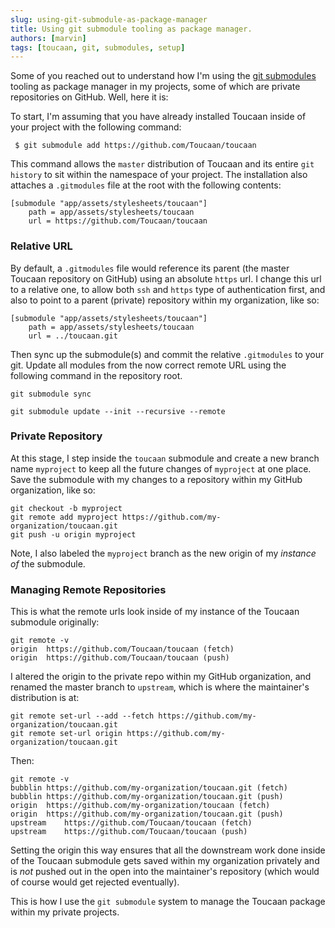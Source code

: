 ```yaml
---
slug: using-git-submodule-as-package-manager
title: Using git submodule tooling as package manager.
authors: [marvin]
tags: [toucaan, git, submodules, setup]
---
```


Some of you reached out to understand how I'm using the [git submodules](https://git-scm.com/book/en/v2/Git-Tools-Submodules) tooling as package manager in my projects, some of which are private repositories on GitHub. Well, here it is:

To start, I'm assuming that you have already installed Toucaan inside of your project with the following command:

```git
 $ git submodule add https://github.com/Toucaan/toucaan
```

<!--truncate-->

This command allows the `master` distribution of Toucaan and its entire `git history` to sit within the namespace of your project. The installation also attaches a `.gitmodules` file at the root with the following contents:

```.gitmodules
[submodule "app/assets/stylesheets/toucaan"]
	path = app/assets/stylesheets/toucaan
	url = https://github.com/Toucaan/toucaan
```

### Relative URL
By default, a `.gitmodules` file would reference its parent (the master Toucaan repository on GitHub) using an absolute `https` url. I change this url to a relative one, to allow both `ssh` and `https` type of authentication first, and also to point to a parent (private) repository within my organization, like so:

```
[submodule "app/assets/stylesheets/toucaan"]
	path = app/assets/stylesheets/toucaan
	url = ../toucaan.git
```

Then sync up the submodule(s) and commit the relative `.gitmodules` to your git. Update all modules from the now correct remote URL using the following command in the repository root. 

```git
git submodule sync

git submodule update --init --recursive --remote
```
### Private Repository

At this stage, I step inside the `toucaan` submodule and create a new branch name `myproject` to keep all the future changes of `myproject` at one place. Save the submodule with my changes to a repository within my GitHub organization, like so:

```git
git checkout -b myproject
git remote add myproject https://github.com/my-organization/toucaan.git 
git push -u origin myproject
```

Note, I also labeled the `myproject` branch as the new origin of my _instance of_ the submodule. 

### Managing Remote Repositories

This is what the remote urls look inside of my instance of the Toucaan submodule originally:

```git
git remote -v
origin	https://github.com/Toucaan/toucaan (fetch)
origin	https://github.com/Toucaan/toucaan (push)
```

I altered the origin to the private repo within my GitHub organization, and renamed the master branch to `upstream`, which is where the maintainer's distribution is at:

```git
git remote set-url --add --fetch https://github.com/my-organization/toucaan.git
git remote set-url origin https://github.com/my-organization/toucaan.git
```

Then:

```
git remote -v
bubblin	https://github.com/my-organization/toucaan.git (fetch)
bubblin	https://github.com/my-organization/toucaan.git (push)
origin	https://github.com/my-organization/toucaan (fetch)
origin	https://github.com/my-organization/toucaan.git (push)
upstream	https://github.com/Toucaan/toucaan (fetch)
upstream	https://github.com/Toucaan/toucaan (push)
```

Setting the origin this way ensures that all the downstream work done inside of the Toucaan submodule gets saved within my organization privately and is _not_ pushed out in the open into the maintainer's repository (which would of course would get rejected eventually).

This is how I use the `git submodule` system to manage the Toucaan package within my private projects.

